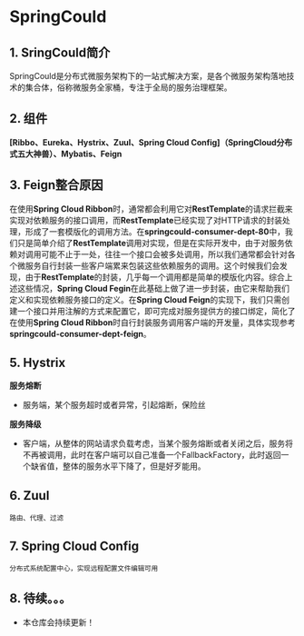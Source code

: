 # SpringCould
## 1. SringCould简介
   SpringCould是分布式微服务架构下的一站式解决方案，是各个微服务架构落地技术的集合体，俗称微服务全家桶，专注于全局的服务治理框架。
## 2. 组件
**[Ribbo、Eureka、Hystrix、Zuul、Spring Cloud Config]（SpringCloud分布式五大神兽）、Mybatis、Feign**
## 3. Feign整合原因
   在使用**Spring Cloud Ribbon**时，通常都会利用它对**RestTemplate**的请求拦截来实现对依赖服务的接口调用，而**RestTemplate**已经实现了对HTTP请求的封装处理，形成了一套模版化的调用方法。在**springcould-consumer-dept-80**中，我们只是简单介绍了**RestTemplate**调用对实现，但是在实际开发中，由于对服务依赖对调用可能不止于一处，往往一个接口会被多处调用，所以我们通常都会针对各个微服务自行封装一些客户端累来包装这些依赖服务的调用。这个时候我们会发现，由于**RestTemplate**的封装，几乎每一个调用都是简单的模版化内容。综合上述这些情况，**Spring Cloud Fegin**在此基础上做了进一步封装，由它来帮助我们定义和实现依赖服务接口的定义。在**Spring Cloud Feign**的实现下，我们只需创建一个接口并用注解的方式来配置它，即可完成对服务提供方的接口绑定，简化了在使用**Spring Cloud Ribbon**时自行封装服务调用客户端的开发量，具体实现参考**springcould-consumer-dept-feign**。
## 5. Hystrix
**服务熔断**
- 服务端，某个服务超时或者异常，引起熔断，保险丝

**服务降级**
- 客户端，从整体的网站请求负载考虑，当某个服务熔断或者关闭之后，服务将不再被调用，此时在客户端可以自己准备一个FallbackFactory，此时返回一个缺省值，整体的服务水平下降了，但是好歹能用。
## 6. Zuul
    路由、代理、过滤
## 7. Spring Cloud Config
    分布式系统配置中心，实现远程配置文件编辑可用
## 8. 待续。。。
- 本仓库会持续更新！

